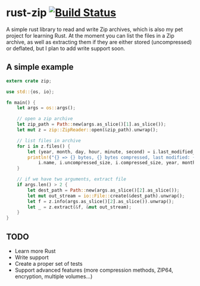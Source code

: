 # rust-zip [![Build Status](https://travis-ci.org/slackito/zip.svg)](https://travis-ci.org/slackito/zip)

A simple rust library to read and write Zip archives, which is also my pet project for learning Rust.
At the moment you can list the files in a Zip archive, as well as extracting them if they are either stored
(uncompressed) or deflated, but I plan to add write support soon.

A simple example
----------------

```rust
extern crate zip;

use std::{os, io};

fn main() {
    let args = os::args();

    // open a zip archive
    let zip_path = Path::new(args.as_slice()[1].as_slice());
    let mut z = zip::ZipReader::open(&zip_path).unwrap();

    // list files in archive
    for i in z.files() {
        let (year, month, day, hour, minute, second) = i.last_modified_datetime;
        println!("{} => {} bytes, {} bytes compressed, last modified: {}/{}/{} {}:{}:{}, encrypted: {}, CRC32={:#08x}",
            i.name, i.uncompressed_size, i.compressed_size, year, month, day, hour, minute, second, i.is_encrypted, i.crc32);
    }

    // if we have two arguments, extract file
    if args.len() > 2 {
        let dest_path = Path::new(args.as_slice()[2].as_slice());
        let mut out_stream = io::File::create(&dest_path).unwrap();
        let f = z.info(args.as_slice()[2].as_slice()).unwrap();
        let _ = z.extract(&f, &mut out_stream);
    }
}
```

TODO
----

- Learn more Rust
- Write support
- Create a proper set of tests
- Support advanced features (more compression methods, ZIP64, encryption, multiple volumes...)

